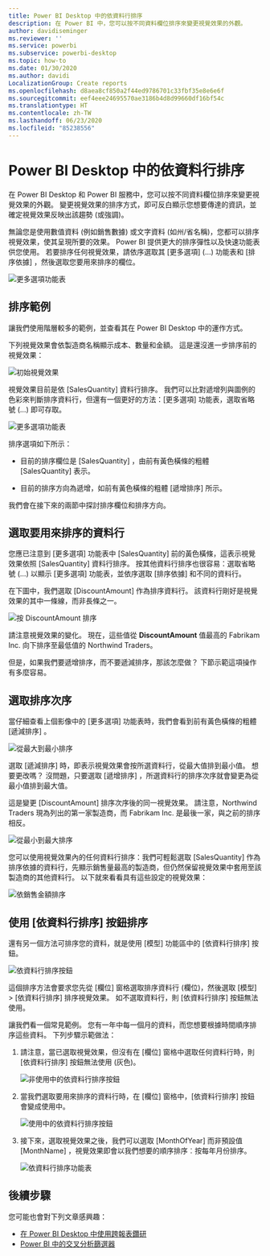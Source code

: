 ```yaml
---
title: Power BI Desktop 中的依資料行排序
description: 在 Power BI 中，您可以按不同資料欄位排序來變更視覺效果的外觀。
author: davidiseminger
ms.reviewer: ''
ms.service: powerbi
ms.subservice: powerbi-desktop
ms.topic: how-to
ms.date: 01/30/2020
ms.author: davidi
LocalizationGroup: Create reports
ms.openlocfilehash: d8aea8cf850a2f44ed9786701c33fbf35e8e6e6f
ms.sourcegitcommit: eef4eee24695570ae3186b4d8d99660df16bf54c
ms.translationtype: HT
ms.contentlocale: zh-TW
ms.lasthandoff: 06/23/2020
ms.locfileid: "85238556"
---
```

# <a name="sort-by-column-in-power-bi-desktop"></a>Power BI Desktop 中的依資料行排序
在 Power BI Desktop 和 Power BI 服務中，您可以按不同資料欄位排序來變更視覺效果的外觀。 變更視覺效果的排序方式，即可反白顯示您想要傳達的資訊，並確定視覺效果反映出該趨勢 (或強調)。

無論您是使用數值資料 (例如銷售數據) 或文字資料 (如州/省名稱)，您都可以排序視覺效果，使其呈現所要的效果。 Power BI 提供更大的排序彈性以及快速功能表供您使用。 若要排序任何視覺效果，請依序選取其 [更多選項]  (...) 功能表和 [排序依據]  ，然後選取您要用來排序的欄位。

![更多選項功能表](media/desktop-sort-by-column/sortbycolumn_2.png)

## <a name="sorting-example"></a>排序範例
讓我們使用階層較多的範例，並查看其在 Power BI Desktop 中的運作方式。

下列視覺效果會依製造商名稱顯示成本、數量和金額。 這是還沒進一步排序前的視覺效果：

![初始視覺效果](media/desktop-sort-by-column/sortbycolumn_1.png)

視覺效果目前是依 [SalesQuantity]  資料行排序。 我們可以比對遞增列與圖例的色彩來判斷排序資料行，但還有一個更好的方法：[更多選項]  功能表，選取省略號 (...) 即可存取。

![更多選項功能表](media/desktop-sort-by-column/sortbycolumn_2.png)

排序選項如下所示：

* 目前的排序欄位是 [SalesQuantity]  ，由前有黃色橫條的粗體 [SalesQuantity]  表示。 

* 目前的排序方向為遞增，如前有黃色橫條的粗體 [遞增排序]  所示。

我們會在接下來的兩節中探討排序欄位和排序方向。

## <a name="select-which-column-to-use-for-sorting"></a>選取要用來排序的資料行
您應已注意到 [更多選項]  功能表中 [SalesQuantity]  前的黃色橫條，這表示視覺效果依照 [SalesQuantity]  資料行排序。 按其他資料行排序也很容易：選取省略號 (...) 以顯示 [更多選項]  功能表，並依序選取 [排序依據]  和不同的資料行。

在下圖中，我們選取 [DiscountAmount]  作為排序資料行。 該資料行剛好是視覺效果的其中一條線，而非長條之一。 

![按 DiscountAmount 排序](media/desktop-sort-by-column/sortbycolumn_3.png)

請注意視覺效果的變化。 現在，這些值從 **DiscountAmount** 值最高的 Fabrikam Inc. 向下排序至最低值的 Northwind Traders。 

但是，如果我們要遞增排序，而不要遞減排序，那該怎麼做？ 下節示範這項操作有多麼容易。

## <a name="select-the-sort-order"></a>選取排序次序
當仔細查看上個影像中的 [更多選項]  功能表時，我們會看到前有黃色橫條的粗體 [遞減排序]  。

![從最大到最小排序](media/desktop-sort-by-column/sortbycolumn_4.png)

選取 [遞減排序]  時，即表示視覺效果會按所選資料行，從最大值排到最小值。 想要更改嗎？ 沒問題，只要選取 [遞增排序]  ，所選資料行的排序次序就會變更為從最小值排到最大值。

這是變更 [DiscountAmount]  排序次序後的同一視覺效果。 請注意，Northwind Traders 現為列出的第一家製造商，而 Fabrikam Inc. 是最後一家，與之前的排序相反。

![從最小到最大排序](media/desktop-sort-by-column/sortbycolumn_5.png)

您可以使用視覺效果內的任何資料行排序：我們可輕鬆選取 [SalesQuantity]  作為排序依據的資料行，先顯示銷售量最高的製造商，但仍然保留視覺效果中套用至該製造商的其他資料行。 以下就來看看具有這些設定的視覺效果：

![依銷售金額排序](media/desktop-sort-by-column/sortbycolumn_6.png)

## <a name="sort-using-the-sort-by-column-button"></a>使用 [依資料行排序] 按鈕排序
還有另一個方法可排序您的資料，就是使用 [模型]  功能區中的 [依資料行排序]  按鈕。

![依資料行排序按鈕](media/desktop-sort-by-column/sortbycolumn_8.png)

這個排序方法會要求您先從 [欄位]  窗格選取排序資料行 (欄位)，然後選取 [模型]   > [依資料行排序]  排序視覺效果。 如不選取資料行，則 [依資料行排序]  按鈕無法使用。

讓我們看一個常見範例。 您有一年中每一個月的資料，而您想要根據時間順序排序這些資料。 下列步驟示範做法：

1. 請注意，當已選取視覺效果，但沒有在 [欄位]  窗格中選取任何資料行時，則 [依資料行排序]  按鈕無法使用 (灰色)。
   
   ![非使用中的依資料行排序按鈕](media/desktop-sort-by-column/sortbycolumn_9.png)

2. 當我們選取要用來排序的資料行時，在 [欄位]  窗格中，[依資料行排序]  按鈕會變成使用中。
   
   ![使用中的依資料行排序按鈕](media/desktop-sort-by-column/sortbycolumn_10.png)
3. 接下來，選取視覺效果之後，我們可以選取 [MonthOfYear]  而非預設值 [MonthName]  ，視覺效果即會以我們想要的順序排序︰按每年月份排序。
   
   ![依資料行排序功能表](media/desktop-sort-by-column/sortbycolumn_11.png)


<!---
This functionality is no longer active. Jan 2020

## Getting back to default column for sorting
You can sort by any column you'd like, but there may be times when you want the visual to return to its default sorting column. No problem. For a visual that has a sort column selected, open the **More options** menu and select that column again, and the visualization returns to its default sort column.

For example, here's our previous chart:

![Initial visualization](media/desktop-sort-by-column/sortbycolumn_6.png)

When we go back to the menu and select **SalesQuantity** again, the visual defaults to being ordered alphabetically by **Manufacturer**, as shown in the following image.

![Default sort order](media/desktop-sort-by-column/sortbycolumn_7.png)

With so many options for sorting your visuals, creating just the chart or image you want is easy.
--->

## <a name="next-steps"></a>後續步驟

您可能也會對下列文章感興趣：

* [在 Power BI Desktop 中使用跨報表鑽研](desktop-cross-report-drill-through.md)
* [Power BI 中的交叉分析篩選器](../visuals/power-bi-visualization-slicers.md)
